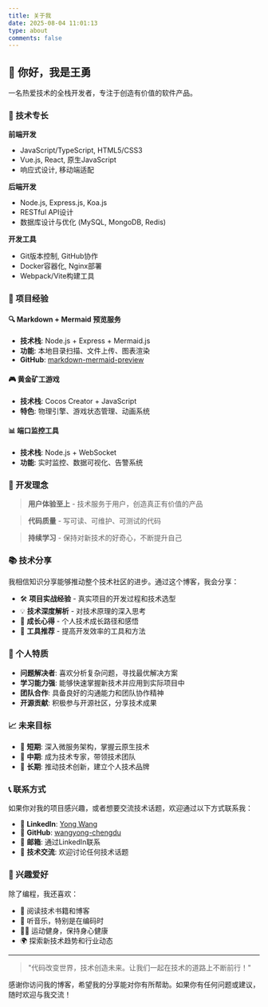 ```yaml
---
title: 关于我
date: 2025-08-04 11:01:13
type: about
comments: false
---
```


## 👋 你好，我是王勇

一名热爱技术的全栈开发者，专注于创造有价值的软件产品。

### 🚀 技术专长

**前端开发**
- JavaScript/TypeScript, HTML5/CSS3
- Vue.js, React, 原生JavaScript
- 响应式设计, 移动端适配

**后端开发**
- Node.js, Express.js, Koa.js
- RESTful API设计
- 数据库设计与优化 (MySQL, MongoDB, Redis)

**开发工具**
- Git版本控制, GitHub协作
- Docker容器化, Nginx部署
- Webpack/Vite构建工具

### 💼 项目经验

#### 🔍 Markdown + Mermaid 预览服务
- **技术栈**: Node.js + Express + Mermaid.js
- **功能**: 本地目录扫描、文件上传、图表渲染
- **GitHub**: [markdown-mermaid-preview](https://github.com/wangyong-chengdu/markdown-mermaid-preview)

#### 🎮 黄金矿工游戏
- **技术栈**: Cocos Creator + JavaScript
- **特色**: 物理引擎、游戏状态管理、动画系统

#### 📊 端口监控工具
- **技术栈**: Node.js + WebSocket
- **功能**: 实时监控、数据可视化、告警系统

### 🎯 开发理念

> **用户体验至上** - 技术服务于用户，创造真正有价值的产品

> **代码质量** - 写可读、可维护、可测试的代码

> **持续学习** - 保持对新技术的好奇心，不断提升自己

### 📚 技术分享

我相信知识分享能够推动整个技术社区的进步。通过这个博客，我会分享：

- 🛠️ **项目实战经验** - 真实项目的开发过程和技术选型
- 💡 **技术深度解析** - 对技术原理的深入思考
- 🌱 **成长心得** - 个人技术成长路径和感悟
- 🔧 **工具推荐** - 提高开发效率的工具和方法

### 🌟 个人特质

- **问题解决者**: 喜欢分析复杂问题，寻找最优解决方案
- **学习能力强**: 能够快速掌握新技术并应用到实际项目中
- **团队合作**: 具备良好的沟通能力和团队协作精神
- **开源贡献**: 积极参与开源社区，分享技术成果

### 📈 未来目标

- 🎯 **短期**: 深入微服务架构，掌握云原生技术
- 🚀 **中期**: 成为技术专家，带领技术团队
- 🌟 **长期**: 推动技术创新，建立个人技术品牌

### 📞 联系方式

如果你对我的项目感兴趣，或者想要交流技术话题，欢迎通过以下方式联系我：

- 💼 **LinkedIn**: [Yong Wang](https://www.linkedin.com/in/yong-wang-019783359/)
- 🐙 **GitHub**: [wangyong-chengdu](https://github.com/wangyong-chengdu)
- 📧 **邮箱**: 通过LinkedIn联系
- 💬 **技术交流**: 欢迎讨论任何技术话题

### 🎨 兴趣爱好

除了编程，我还喜欢：
- 📖 阅读技术书籍和博客
- 🎵 听音乐，特别是在编码时
- 🏃‍♂️ 运动健身，保持身心健康
- 🌍 探索新技术趋势和行业动态

---

> "代码改变世界，技术创造未来。让我们一起在技术的道路上不断前行！"

感谢你访问我的博客，希望我的分享能对你有所帮助。如果你有任何问题或建议，随时欢迎与我交流！
